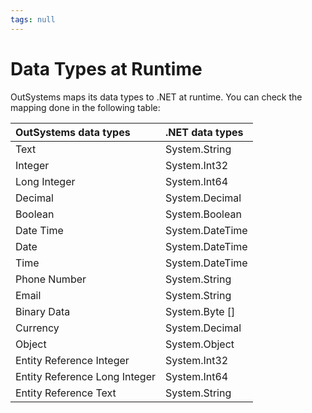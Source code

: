 ```yaml
---
tags: null
---
```


# Data Types at Runtime

OutSystems maps its data types to .NET at runtime. You can check the mapping done in the following table:

| OutSystems data types | .NET data types |
| :--- | :--- |
| Text | System.String |
| Integer | System.Int32 |
| Long Integer | System.Int64 |
| Decimal | System.Decimal |
| Boolean | System.Boolean |
| Date Time | System.DateTime |
| Date | System.DateTime |
| Time | System.DateTime |
| Phone Number | System.String |
| Email | System.String |
| Binary Data | System.Byte \[\] |
| Currency | System.Decimal |
| Object | System.Object |
| Entity Reference Integer | System.Int32 |
| Entity Reference Long Integer | System.Int64 |
| Entity Reference Text | System.String |

